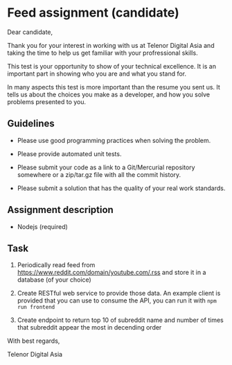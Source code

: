 # Feed assignment (candidate)

Dear candidate,

Thank you for your interest in working with us at Telenor Digital Asia and taking the time to help us get familiar with your profressional skills.

This test is your opportunity to show of your technical excellence. It is an important part in
showing who you are and what you stand for.

In many aspects this test is more important than the resume you sent us. It tells us about the
choices you make as a developer, and how you solve problems presented to you.

## Guidelines

- Please use good programming practices when solving the problem.

- Please provide automated unit tests.

- Please submit your code as a link to a Git/Mercurial repository somewhere or a zip/tar.gz file with all the commit history.

- Please submit a solution that has the quality of your real work standards.

## Assignment description

- Nodejs (required)

## Task

1. Periodically read feed from https://www.reddit.com/domain/youtube.com/.rss and store it in a database (of your choice)

2. Create RESTful web service to provide those data.  An example client is provided that you can use to consume the API, you can run it with `npm run frontend`

3. Create endpoint to return top 10 of subreddit name and number of times that subreddit appear the most in decending order

With best regards,

Telenor Digital Asia
